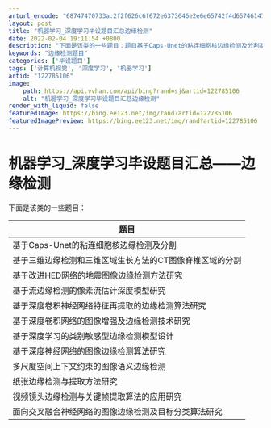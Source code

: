 ```yaml
---
arturl_encode: "68747470733a:2f2f626c6f672e6373646e2e6e65742f4d657461477261642f:61727469636c652f64657461696c732f313232373835313036"
layout: post
title: "机器学习_深度学习毕设题目汇总边缘检测"
date: 2022-02-04 19:11:54 +0800
description: "下面是该类的一些题目：题目基于Caps-Unet的粘连细胞核边缘检测及分割基于三维边缘检测和三维区域"
keywords: "边缘检测题目"
categories: ['毕设题目']
tags: ['计算机视觉', '深度学习', '机器学习']
artid: "122785106"
image:
    path: https://api.vvhan.com/api/bing?rand=sj&artid=122785106
    alt: "机器学习_深度学习毕设题目汇总边缘检测"
render_with_liquid: false
featuredImage: https://bing.ee123.net/img/rand?artid=122785106
featuredImagePreview: https://bing.ee123.net/img/rand?artid=122785106
---
```


# 机器学习\_深度学习毕设题目汇总——边缘检测

下面是该类的一些题目：

| **题目** |
| --- |
| 基于Caps-Unet的粘连细胞核边缘检测及分割 |
| 基于三维边缘检测和三维区域生长方法的CT图像脊椎区域的分割 |
| 基于改进HED网络的地震图像边缘检测方法研究 |
| 基于流边缘检测的像素流估计深度模型研究 |
| 基于深度卷积神经网络特征再提取的边缘检测算法研究 |
| 基于深度卷积网络的图像增强及边缘检测技术研究 |
| 基于深度学习的类别敏感型边缘检测模型设计 |
| 基于深度神经网络的图像边缘检测算法研究 |
| 多尺度空间上下文约束的图像语义边缘检测 |
| 纸张边缘检测与提取方法研究 |
| 视频镜头边缘检测与关键帧提取算法的应用研究 |
| 面向交叉融合神经网络的图像边缘检测及目标分类算法研究 |